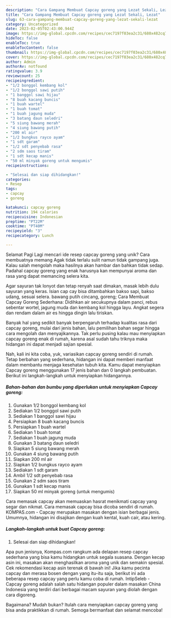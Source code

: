 ```yaml
---
description: "Cara Gampang Membuat Capcay goreng yang Lezat Sekali, Lezat"
title: "Cara Gampang Membuat Capcay goreng yang Lezat Sekali, Lezat"
slug: 63-cara-gampang-membuat-capcay-goreng-yang-lezat-sekali-lezat
category: Uncategorized
date: 2023-02-05T02:43:00.944Z
image: https://img-global.cpcdn.com/recipes/cec7197f03ea2c31/680x482cq70/capcay-goreng-foto-resep-utama.jpg
hideToc: false
enableToc: true
enableTocContent: false
thumbnail: https://img-global.cpcdn.com/recipes/cec7197f03ea2c31/680x482cq70/capcay-goreng-foto-resep-utama.jpg
cover: https://img-global.cpcdn.com/recipes/cec7197f03ea2c31/680x482cq70/capcay-goreng-foto-resep-utama.jpg
author: Admin
authorAv: notfound
ratingvalue: 3.9
reviewcount: 25
recipeingredient:
- "1/2 bonggol kembang kol"
- "1/2 bonggol sawi putih"
- "1 banggol sawi hijau"
- "8 buah kacang buncis"
- "1 buah wartel"
- "1 buah tomat"
- "1 buah jagung muda"
- "3 batang daun seledri"
- "5 siung bawang merah"
- "4 siung bawang putih"
- "200 ml air"
- "1/2 bungkus rayco ayam"
- "1 sdt garam"
- "1/2 sdt penyebab rasa"
- "2 sdm saos tiram"
- "1 sdt kecap manis"
- "50 ml minyak goreng untuk mengumis"
recipeinstructions:

- "Selesai dan siap dihidangkan!"
categories:
- Resep
tags:
- capcay
- goreng

katakunci: capcay goreng 
nutrition: 194 calories
recipecuisine: Indonesian
preptime: "PT22M"
cooktime: "PT40M"
recipeyield: "3"
recipecategory: Lunch

---
```



Selamat Pagi Lagi mencari ide resep capcay goreng yang unik? Cara membuatnya memang Agak tidak terlalu sulit namun tidak gampang juga. Kalau salah mengolah maka hasilnya akan hambar dan bahkan tidak sedap. Padahal capcay goreng yang enak harusnya kan mempunyai aroma dan rasa yang dapat memancing selera kita.


Agar sayuran tak lonyot dan tetap renyah saat dimakan, masak lebih dulu sayuran yang keras. Isian cap cay bisa ditambahkan bakso sapi, bakso udang, sesuai selera. bawang putih cincang, goreng; Cara Membuat Capcay Goreng Sederhana: Didihkan air secukupnya dalam panci, rebus sebentar wortel, jagung muda dan kembang kol hingga layu. Angkat segera dan rendam dalam air es hingga dingin lalu tiriskan.

Banyak hal yang sedikit banyak berpengaruh terhadap kualitas rasa dari capcay goreng, mulai dari jenis bahan, lalu pemilihan bahan segar hingga cara mengolah dan menyajikannya. Tak perlu pusing kalau mau menyiapkan capcay goreng enak di rumah, karena asal sudah tahu triknya maka hidangan ini dapat menjadi sajian spesial.


Nah, kali ini kita coba, yuk, variasikan capcay goreng sendiri di rumah. Tetap berbahan yang sederhana, hidangan ini dapat memberi manfaat dalam membantu menjaga kesehatan tubuh kita. Kamu dapat menyiapkan Capcay goreng menggunakan 17 jenis bahan dan 0 langkah pembuatan. Berikut ini langkah-langkah untuk menyiapkan hidangannya.

<!--inarticleads1-->

##### Bahan-bahan dan bumbu yang diperlukan untuk menyiapkan Capcay goreng:

1. Gunakan 1/2 bonggol kembang kol
1. Sediakan 1/2 bonggol sawi putih
1. Sediakan 1 banggol sawi hijau
1. Persiapkan 8 buah kacang buncis
1. Persiapkan 1 buah wartel
1. Sediakan 1 buah tomat
1. Sediakan 1 buah jagung muda
1. Gunakan 3 batang daun seledri
1. Siapkan 5 siung bawang merah
1. Gunakan 4 siung bawang putih
1. Siapkan 200 ml air
1. Siapkan 1/2 bungkus rayco ayam
1. Sediakan 1 sdt garam
1. Ambil 1/2 sdt penyebab rasa
1. Gunakan 2 sdm saos tiram
1. Gunakan 1 sdt kecap manis
1. Siapkan 50 ml minyak goreng (untuk mengumis)


Cara memasak capcay akan memuaskan hasrat menikmati capcay yang segar dan nikmat. Cara memasak capcay bisa dicoba sendiri di rumah. KOMPAS.com - Capcay merupakan masakan dengan isian berbagai jenis. Umumnya, hidangan ini disajikan dengan kuah kental, kuah cair, atau kering. 

<!--inarticleads2-->

##### Langkah-langkah untuk buat Capcay goreng:


1. Selesai dan siap dihidangkan!

Apa pun jenisnya, Kompas.com rangkum ada delapan resep capcay sederhana yang bisa kamu hidangkan untuk segala suasana. Dengan kecap asin ini, masakan akan menghasilkan aroma yang unik dan semakin spesial. Cek rekomendasi kecap asin terenak di bawah ini! Jika kamu pecinta capcay dan merasa bosen dengan yang itu-itu saja, berikut ini ada beberapa resep capcay yang perlu kamu coba di rumah. IntipSeleb - Capcay goreng adalah salah satu hidangan populer dalam masakan China Indonesia yang terdiri dari berbagai macam sayuran yang diolah dengan cara digoreng. 

Bagaimana? Mudah bukan? Itulah cara menyiapkan capcay goreng yang bisa anda praktikkan di rumah. Semoga bermanfaat dan selamat mencoba!
